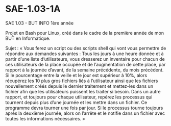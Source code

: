 # SAE-1.03-1A
SAE 1.03 - BUT INFO 1ère année

Projet en Bash pour Linux, créé dans le cadre de la première année de mon BUT en Informatique.

Sujet : « Vous ferez un script ou des scripts shell qui vont vous permettre de répondre aux demandes suivantes : 
Tous les jours à une heure donnée et à partir d’une liste d’utilisateurs, vous dresserez un inventaire pour chacun de ces utilisateurs de la place occupée et de l’augmentation de cette place, par rapport à la journée d’avant, de la semaine précédente, du mois précédent. Si le pourcentage entre la veille et le jour est supérieur à 10%, alors récupérez les 10 plus gros fichiers liés à l’utilisateur ainsi que les fichiers nouvellement créés depuis le dernier traitement et mettez-les dans un fichier afin que les utilisateurs puissent les traiter si besoin.
Dans un autre rapport, et toujours pour chaque utilisateur, repérez les processus qui tournent depuis plus d’une journée et les mettre dans un fichier. Ce programme devra tourner une fois par jour. Si le processus tourne toujours après la deuxième journée, alors on l’arrête et le notifie dans un fichier avec toutes les informations nécessaires. »
